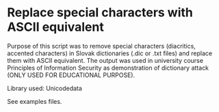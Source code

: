 # Replace special characters with ASCII equivalent
Purpose of this script was to remove special characters (diacritics, accented characters) in Slovak dictionaries (.dic or .txt files) and replace them with ASCII equivalent. The output was used in university course Principles of Information Security as demonstration of dictionary attack (ONLY USED FOR EDUCATIONAL PURPOSE). 

Library used: Unicodedata

See examples files. 
